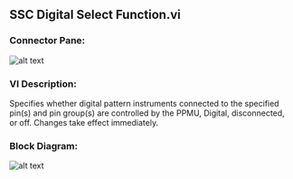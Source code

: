 ## **SSC Digital Select Function.vi**
### Connector Pane:
![alt text](/Digital/SSC%20Digital/Configuration/SSC%20Digital%20Select%20Function.vic.png "SSC Digital Select Function.vi connector pane")

### VI Description:
Specifies whether digital pattern instruments connected to the specified pin(s) and pin group(s) are controlled by the PPMU, Digital, disconnected, or off. Changes take effect immediately.

### Block Diagram:
![alt text](/Digital/SSC%20Digital/Configuration/SSC%20Digital%20Select%20Function.vid.png "SSC Digital Select Function.vi block diagram")
